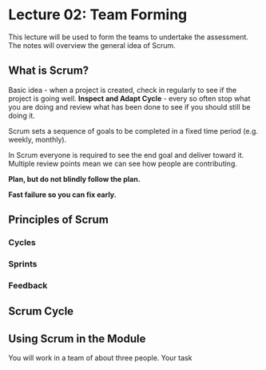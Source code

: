 # Lecture 02: Team Forming

This lecture will be used to form the teams to undertake the assessment.  The notes will overview the general idea of Scrum.

## What is Scrum?

Basic idea - when a project is created, check in regularly to see if the project is going well.  **Inspect and Adapt Cycle** - every so often stop what you are doing and review what has been done to see if you should still be doing it.

Scrum sets a sequence of goals to be completed in a fixed time period (e.g. weekly, monthly).

In Scrum everyone is required to see the end goal and deliver toward it.  Multiple review points mean we can see how people are contributing.

**Plan, but do not blindly follow the plan.**

**Fast failure so you can fix early.**

## Principles of Scrum

### Cycles

### Sprints

### Feedback

## Scrum Cycle

## Using Scrum in the Module

You will work in a team of about three people.  Your task